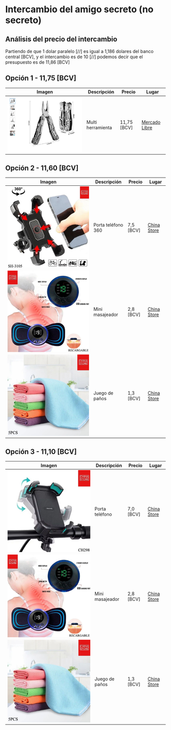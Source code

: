 # Intercambio del amigo secreto (no secreto)

## Análisis del precio del intercambio
Partiendo de que 1 dolar paralelo [//] es igual a 1,186 dolares del banco central [BCV], y el intercambio es de 10 [//] podemos decir que el presupuesto es de 11,86 [BCV]

## Opción 1 - 11,75 [BCV]
| Imagen                                               | Descripción       | Precio      | Lugar                             |
|------------------------------------------------------|-------------------|-------------|-----------------------------------|
| ![Multi herramienta](./images/multiherramienta.jpeg) | Multi herramienta | 11,75 [BCV] | [Mercado Libre][multiherramienta] |

## Opción 2 - 11,60 [BCV] 
| Imagen                                                  | Descripción        | Precio    | Lugar                             |
|---------------------------------------------------------|--------------------|-----------|-----------------------------------|
| ![Porta teléfono 360](./images/porta-telefono-360.jpeg) | Porta teléfono 360 | 7,5 [BCV] | [China Store][porta-telefono-360] |
| ![Mini masajeador](./images/mini-masajeador.jpeg)       | Mini masajeador    | 2,8 [BCV] | [China Store][mini-masajeador]    |
| ![Juego de paños](./images/juego-panos.jpeg)            | Juego de paños     | 1,3 [BCV] | [China Store][juego-panos]        |

## Opción 3 - 11,10 [BCV] 
| Imagen                                            | Descripción     | Precio    | Lugar                          |
|---------------------------------------------------|-----------------|-----------|--------------------------------|
| ![Porta teléfono](./images/porta-telefono.jpeg)   | Porta teléfono  | 7,0 [BCV] | [China Store][porta-telefono]  |
| ![Mini masajeador](./images/mini-masajeador.jpeg) | Mini masajeador | 2,8 [BCV] | [China Store][mini-masajeador] |
| ![Juego de paños](./images/juego-panos.jpeg)      | Juego de paños  | 1,3 [BCV] | [China Store][juego-panos]     |

[porta-telefono-360]:https://www.instagram.com/p/DBApkrsOtwN/?igsh=cjU2b2l0NWF0czF2
[porta-telefono]:https://www.instagram.com/p/DBAokK2OAIP/?igsh=MWY1OXNkdDE0bnlyZw==
[juego-panos]:https://www.instagram.com/p/C9cu6vGukIF/?igsh=ZjFqcnlmdHkxYXR5
[mini-masajeador]:https://www.instagram.com/p/C_6QAyfp9Ug/?igsh=MTZveHhnMDNlcmllaA
[multiherramienta]:https://articulo.mercadolibre.com.ve/MLV-755505656-multiherramientas-navaja-alicate-14-en-1-funciones-multiusos-_JM#polycard_client=search-nordic&position=4&search_layout=stack&type=item&tracking_id=8a2840e7-bdc0-444d-8597-568259c49177
